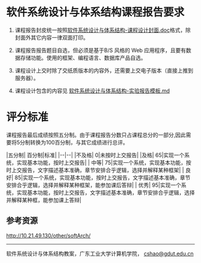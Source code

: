 # 软件系统设计与体系结构课程报告要求

1.	课程报告封皮统一按照[软件系统设计与体系结构-课程设计封面.doc](软件系统设计与体系结构-课程设计封面.doc)格式，除封面外其它内容一律双面打印。

2. 课程报告报告题目自选，但必须是基于B/S 风格的 Web 应用程序，且要有数据存储功能。使用的框架、编程语言、数据库产品自选。

3. 课程设计上交时除了交纸质版本的内容外，还需要上交电子版本（直接上推到服务器）。

3. 课程设计包含的内容见 [软件系统设计与体系结构-实验报告模板.md](软件系统设计与体系结构-实验报告模板.md)

# 评分标准
课程报告最后成绩按照五分制。由于课程报告分数只占课程总分的一部分,因此需要将5分制转换为100百分制，与其它成绩进行总评。

|五分制| 百分制|标准|
|--|--|
|不及格| 0|未按时上交报告|
|及格| 65|实现一个系统，实现基本功能，按时上交报告|
| 中等| 75|实现一个系统，实现基本功能，按时上交报告，文字描述基本准确，章节安排合乎逻辑，选择并解释某种框架|
| 良好| 85|实现一个系统，实现基本功能，按时上交报告，文字描述基本准确，章节安排合乎逻辑，选择并解释某种框架，能参加课后答辩|
| 优秀| 95|实现一个系统，实现基本功能，按时上交报告，文字描述基本准确，章节安排合乎逻辑，选择并解释某种框，能参加课上答辩|


## 参考资源
http://10.21.49.130/other/softArch/

-----
软件系统设计与体系结构教案，广东工业大学计算机学院， cshao@gdut.edu.cn